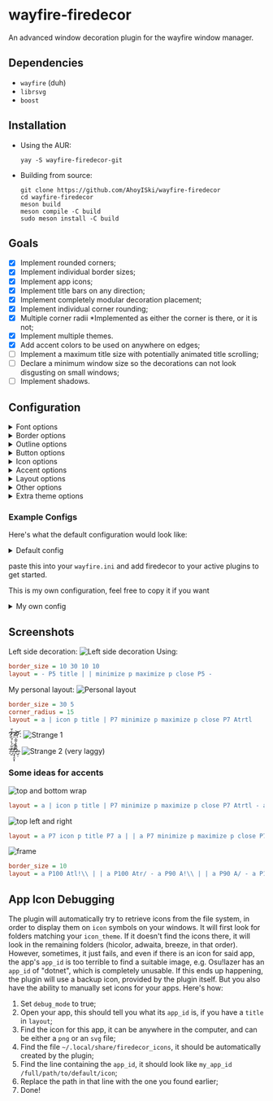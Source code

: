 # wayfire-firedecor
An advanced window decoration plugin for the wayfire window manager.

## Dependencies
- `wayfire` (duh)
- `librsvg`
- `boost`

## Installation
- Using the AUR:
  ```
  yay -S wayfire-firedecor-git
  ```
- Building from source:
  ```
  git clone https://github.com/AhoyISki/wayfire-firedecor
  cd wayfire-firedecor
  meson build
  meson compile -C build
  sudo meson install -C build
  ```

## Goals
- [x] Implement rounded corners;
- [x] Implement individual border sizes;
- [x] Implement app icons;
- [x] Implement title bars on any direction;
- [x] Implement completely modular decoration placement;
- [x] Implement individual corner rounding;
- [x] Multiple corner radii *Implemented as either the corner is there, or it is not;
- [x] Implement multiple themes.
- [x] Add accent colors to be used on anywhere on edges;
- [ ] Implement a maximum title size with potentially animated title scrolling;
- [ ] Declare a minimum window size so the decorations can not look disgusting on small windows;
- [ ] Implement shadows.

## Configuration

<details><summary>Font options</summary>

- `font` will set what font will be used for titles. Default is `sans-serif`;
- `font_size` will set the font size, in pixels, for the title. Default is `20`;
- `active_title` will set the color for the font of active windows. Default is `1.0 1.0 1.0 1.0`;
- `inactive_title` will set the color for the font of inactive windows. Default is `1.0 1.0 1.0 1.0`;

</details>

<details><summary>Border options</summary>

- `border_size` can take up to 4 parameters. If one is used, it will be the border size for every edge of the windows. If 2 parameters are used, the first one determines the size of the top edge, and the second one determines the size of the remaining edges. If 3 are used, the first one will be used for all edges. If 4 parameters are used, they are used in the following order: top, left, bottom, right. Default is `30 10`;
- `active_border` will set the color for the border of active windows. Default is `0.13 0.13 0.13 0.67`;
- `inactive_border` will set the color for the border of inactive windows. Default is `0.2 0.2 0.2 0.87`;
- `corner_radius` will set the radius for the corners of the windows. Use 0 for no radius. Default is `0`;

</details>

<details><summary>Outline options</summary>

- `outline_size` will set the size for the outline of the window. Default is 0;
- `active_outline` will set the color for the outline of active windows. Default is `0.0 0.0 0.0 1.0`;
- `inactive_outline` will set the color for the outline of inactive windows. Default is `0.0 0.0 0.0 1.0`;

</details>

<details><summary>Button options</summary>

- `button_size` will set the size of the buttons, in pixels. Default is 20;
- `inactive_buttons` is a `bool` that tells the plugin to draw buttons differently, depending on them being in an active or an inactive window. Default is `false`;
- `button_style` is a string that sets the style used for the buttons. By default, there are 3 styles:
  - `wayfire`, witch is similar to the one used by wayfire by default;
  - `firedecor`, my own spin on a buttons style, with animated symbols that change in size, and a different maximize symbol;
  - `simple`, where the buttons have no symbols inside of them, they are simple circles.

  If you place anything else on this string, say, something like `my_theme`, you will have to provide `png`s or `svg`s so that the plugin can draw custom buttons. To accomplish that, do the following:
  1. Create the folder `~/.config/firedecor/button-styles/`;
  2. In it, create a folder with the name `my_theme`;
  3. Place figures for the buttons. They'll have to be called something like `type-status.png`, where `type` can be `close`, `minimize`, or `toggle-maximize`, and `status` can be `hovered`, `pressed`, or nothing. E.g. close.png, toggle-maximize-hover.png, minimize-pressed.png. Additionally, if `inactive_buttons` is set to `true`, you have to add a additional images with the `status` of `inactive`. You **Must** provide an image for each of the `type`s and `status`es listed above, so 9 images if `inactive_buttons == false`, and 12 images if `inactive_buttons == true`. The images can be equal to each other, if you don't want do differentiate between different `type`s or `status`es, just make sure that every entry is placed.
  The default is `wayfire`;

</details>

<details><summary>Icon options</summary>

- `icon_size` sets the size for the icons, in pixels. Default is `20`;
- `icon_theme` sets the theme to be used for the icons, make sure that a folder exists on an appropriate position. Default is `hicolor`;

</details>

<details><summary>Accent options</summary>

- Accents are areas in the decoration's background that you want to be colored differently, they are placed in the layout, seen on the section below;
- `active_accent` sets the color for active accents. Default is `#ffffffff`.
- `inactive_accent` sets the color for inactive accents. Default is `#ffffffff`.

</details>

<details><summary>Layout options</summary>

- `layout` is a long string that determines where things should be placed on the edges of a window. Here's how it works:
  - Every symbol must be separated by a space;
  - The symbols `title`, `icon`, `maximize`, `minimize`, and `close`, will place their respective symbols on the window;
  - The symbol `p` will introduce a standardized padding, set by the `padding_size` option. The symbol `P` followed by a number, will place that many pixels of padding, for example, `P7` places 7 pixels of padding on the edge;
  - The symbol `|` changes where the symbols are being placed. Normally, they're on the left of the edge, if you place a `|`, they will be on the center, if you place another `|`, they will be placed on the right. Further `|`s will not change position;
  - The symbol `-` will change the edge the symbols are being placed in. By default, it will be the top edge, and every `-` will change the edge, counter-clockwise. In previous versions of `wayfire-firedecor`, you needed to end the layout with `-`, that is no longer the case.
  - The symbol `a` will initiate/end an accented area, it will start one if there wasn't one already, and it will end one if there was. You can more precisely position accents by using paddings, for example `a P5 title P5 a` will place a padding between each end of the accent, giving some space for the title. All corners will be rounded with this option.
  - The symbol `A` is much like `a`, but it is followed by a spaceless string, which tells the program what should be done to the edges of the accent. The default behaviour is to create 2 flat edges, and the available options are:
    - Any of `br tr tl bl` will round the respective corner (`t`op and `b`ottom `l`eft and `r`ight). These can be placed in any order, e.g. `Abltr` will round the top right and bottom left corners.
    - `/` and `\\` (must be 2 backslashes) will create a diagonal ending on the respective edge. For example, `A\\/` will create a diagonal that looks like \ on the left edge, and / on the right. This is positioned in relation to the text direction, specifically, they rotate based on the edge they're on. This option will not work if one of the corners on a respective edge is rounded, e.g. `Atr//` will only diagonalize the left edge.
    - `!` is a flat edge. This is just used to skip diagonalization of the left edge, for example, `A!\\` will diagonalize the right edge but keep the left edge flat.

  The default layout is `P5 title | | minimize p maximize p close P5 -`. Here's what this means:
  1. Place a padding with 5 pixels of size, followed by title on the left;
  2. Move to the center, do nothing;
  3. Move to the right;
  4. Place a minimize button, followed by a toggle maximize button and a close button, all separated by a standardized padding;
  5. Place a padding with 5 pixels of size;
  6. Finish the top edge and move on to the left edge, do nothing there;

  Here's what this layout looks like:
  ![Default Layout](/assets/default-layout.png)
- `padding_size` determines the size used for `p` on `layout`. Default is `2`;

</details>

<details><summary>Other options</summary>

- `ignore_views` is of `criteria` type, and determines witch windows will be ignored for decorations. In the future, I plan on adding the ability to create multiple themes and use them selectively, for example, a light and dark theme.
- `debug_mode` turns the titles of windows into their respective `app_id`s. This is used when the plugin fails at finding the icon for an app. More in [App Icon Debugging](#app-icon-debugging). Default is `false`;
- `round_on` chooses which corners will be rounded. `tr` means top right, `tl` is top left, `bl` is bottom left, `br` is bottom right, and `all` is all of them, e.g. `tl br` will round the top left and bottom right corners. Default is `all`;

</details>

<details><summary>Extra theme options</summary>

- `extra_themes` will be the declaration of existance for any extra themes you want to use, e.g. `dark light discord`. If the theme is not in here, no windows will use it. The default is ``;
- When it comes to extra themes, the configuration section will look exactly like the regular `firedecor` section, except you won't have the `ignore_views` and `extra_themes` options, and will gain the `uses_if` option;
- `uses_if` is of `criteria` type, and will match all the windows that should use the theme of the current section. There is no default, so if it is not present, no window will use the theme;
- When declaring new themes, you don't need to use every single option on the list. If the option isn't present, the theme will simply use the value from the default `firedecor` theme section, so something like:
  ```ini
  [firedecor]
  border_size = 10 10 10 10

  title_color = 0.0 0.0 0.0 1.0

  extra_themes = white_title

  [white_title]
  uses_if = app_id is "kitty"

  title_color = 1.0 1.0 1.0 1.0
  ```
  Will change the `title_color` on views with `app_id is "kitty"`, but the `border_size` will stay at `10 10 10 10`.

</details>

### Example Configs

Here's what the default configuration would look like:
<details><summary>Default config</summary>

```ini
[firedecor]
font = sans-serif
font_size = 20
active_font = 1.0 1.0 1.0 1.0
inactive_font = 1.0 1.0 1.0 1.0

border_size = 30 10
active_border = 0.13 0.13 0.13 0.67
inactive_border = 0.2 0.2 0.2 0.87
corner_radius = 0

outline_size = 0
active_outline = 0.0 0.0 0.0 1.0
inactive_outline = 0.0 0.0 0.0 1.0

button_size = 0
inactive_buttons = false
button_style = wayfire

icon_size = 20
icon_theme = hicolor

layout = P5 title | | minimize p maximize p close P5 -
padding_size = 2

ignore_views = none
debug_mode = false
```

</details>

paste this into your `wayfire.ini` and add firedecor to your active plugins to get started.

This is my own configuration, feel free to copy it if you want
<details><summary>My own config</summary>

```ini
[firedecor]
font = Clear Sans
active_title = \#1d1f21ff
inactive_title = \#1d1f21ff

button_style = firedecor
inactive_buttons = true

border_size = 30 10
corner_radius = 15
active_border = 0.113 0.121 0.139 0.9
inactive_border = 0.113 0.121 0.129 0.9

active_accent = \#efedf8ee
inactive_accent = \#aaa5b3ee

layout = a | icon p title | P7 minimize p maximize p close P7 Atrtl

extra_themes = firefox discord

[firefox]
uses_if = app_id is "firefox"

active_border = 1.0 1.0 1.0 1.0
inactive_border = 1.0 1.0 1.0 1.0

round_on = tr tl

[discord]
uses_if = app_id is "discord"
active_border = 0.125 0.133 0.145 1.0
inactive_border = 0.125 0.133 0.145 1.0

round_on = tr tl
```

</details>

## Screenshots
Left side decoration:
![Left side decoration](/assets/left-side-decoration.png)
Using:
```ini
border_size = 10 30 10 10
layout = - P5 title | | minimize p maximize p close P5 -
```

My personal layout:
![Personal layout](/assets/personal-layout.png)
```ini
border_size = 30 5
corner_radius = 15
layout = a | icon p title | P7 minimize p maximize p close P7 Atrtl
```

???:
![Strange 1](/assets/strange-1.png)

?̷̛͈͐̃̈́̀̇́̑͛̓͋̌?̴̡̘̯͙̩̂̑̅̆̕?̶͍̣́̅̐̔͂̅͐̿͌͝:
![Strange 2](/assets/strange-2.png)
(very laggy)

### Some ideas for accents
![top and bottom wrap](/assets/top-and-bottom-wrap.png)
```ini
layout = a | icon p title | P7 minimize p maximize p close P7 Atrtl - a P80 Atl - a | | Ablbr - a P80 Abr
```

![top left and right](/assets/top-left-and-right.png)
```ini
layout = a P7 icon p title P7 a | | a P7 minimize p maximize p close P7 a 
```

![frame](/assets/framed.png)
```ini
border_size = 10
layout = a P100 Atl!\\ | | a P100 Atr/ - a P90 A!\\ | | a P90 A/ - a P100 Abl!/ | | a P100 Abr\\ - a P90 A!\\ | | a P90 A/
```


## App Icon Debugging
The plugin will automatically try to retrieve icons from the file system, in order to display them on `icon` symbols on your windows. It will first look for folders matching your `icon_theme`. If it doesn't find the icons there, it will look in the remaining folders (hicolor, adwaita, breeze, in that order). However, sometimes, it just fails, and even if there is an icon for said app, the app's `app_id` is too terrible to find a suitable image, e.g. Osu!lazer has an `app_id` of "dotnet", which is completely unusable.
If this ends up happening, the plugin will use a backup icon, provided by the plugin itself. But you also have the ability to manually set icons for your apps. Here's how:
1. Set `debug_mode` to true;
2. Open your app, this should tell you what its `app_id` is, if you have a `title` in `layout`;
3. Find the icon for this app, it can be anywhere in the computer, and can be either a `png` or an `svg` file;
4. Find the file `~/.local/share/firedecor_icons`, it should be automatically created by the plugin;
5. Find the line containing the `app_id`, it should look like `my_app_id /full/path/to/default/icon`;
6. Replace the path in that line with the one you found earlier;
7. Done!
